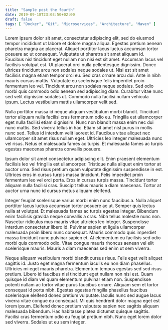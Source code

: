 ```yaml
---
title: "Sample post the fourth"
date: 2019-09-18T23:03:50+02:00
draft: false
tags: [ "Docker", "Git", "Microservices", "Architecture", "Maven" ]
---
```


Lorem ipsum dolor sit amet, consectetur adipiscing elit, sed do eiusmod tempor incididunt ut labore et dolore magna aliqua. Egestas pretium aenean pharetra magna ac placerat. Aliquet porttitor lacus luctus accumsan tortor posuere ac ut consequat. Vulputate ut pharetra sit amet aliquam id. Faucibus nisl tincidunt eget nullam non nisi est sit amet. Accumsan lacus vel facilisis volutpat est. Ut placerat orci nulla pellentesque dignissim. Donec ultrices tincidunt arcu non sodales neque sodales ut. Nisi est sit amet facilisis magna etiam tempor orci eu. Sed cras ornare arcu dui. Ante in nibh mauris cursus mattis. Vulputate eu scelerisque felis imperdiet proin fermentum leo vel. Tincidunt arcu non sodales neque sodales. Sed odio morbi quis commodo odio aenean sed adipiscing diam. Curabitur vitae nunc sed velit dignissim sodales ut. Commodo nulla facilisi nullam vehicula ipsum. Lectus vestibulum mattis ullamcorper velit sed.

Nulla porttitor massa id neque aliquam vestibulum morbi blandit. Tincidunt tortor aliquam nulla facilisi cras fermentum odio eu. Fringilla est ullamcorper eget nulla facilisi etiam dignissim. Nunc non blandit massa enim nec dui nunc mattis. Sed viverra tellus in hac. Etiam sit amet nisl purus in mollis nunc sed. Tellus id interdum velit laoreet id. Faucibus vitae aliquet nec ullamcorper sit amet risus nullam eget. Ultricies leo integer malesuada nunc vel risus. Netus et malesuada fames ac turpis. Et malesuada fames ac turpis egestas maecenas pharetra convallis posuere.

Ipsum dolor sit amet consectetur adipiscing elit. Enim praesent elementum facilisis leo vel fringilla est ullamcorper. Tristique nulla aliquet enim tortor at auctor urna. Sed risus pretium quam vulputate dignissim suspendisse in est. Ultrices eros in cursus turpis massa tincidunt. Felis imperdiet proin fermentum leo vel orci porta. Eros in cursus turpis massa. Tincidunt tortor aliquam nulla facilisi cras. Suscipit tellus mauris a diam maecenas. Tortor at auctor urna nunc id cursus metus aliquam eleifend.

Integer feugiat scelerisque varius morbi enim nunc faucibus a. Nulla aliquet porttitor lacus luctus accumsan tortor posuere ac ut. Semper quis lectus nulla at volutpat. Et malesuada fames ac turpis egestas integer. Bibendum enim facilisis gravida neque convallis a cras. Nibh tellus molestie nunc non. Nascetur ridiculus mus mauris vitae ultricies leo integer. Suspendisse interdum consectetur libero id. Pulvinar sapien et ligula ullamcorper malesuada proin libero nunc consequat. Mauris commodo quis imperdiet massa tincidunt nunc pulvinar sapien et. At elementum eu facilisis sed odio morbi quis commodo odio. Vitae congue mauris rhoncus aenean vel elit scelerisque mauris. Mauris a diam maecenas sed enim ut sem viverra.

Neque aliquam vestibulum morbi blandit cursus risus. Felis eget velit aliquet sagittis id. Justo eget magna fermentum iaculis eu non diam phasellus. Ultricies mi eget mauris pharetra. Elementum tempus egestas sed sed risus pretium. Libero id faucibus nisl tincidunt eget nullam non nisi est. Quam quisque id diam vel quam elementum pulvinar etiam non. Suspendisse potenti nullam ac tortor vitae purus faucibus ornare. Aliquam sem et tortor consequat id porta nibh. Egestas egestas fringilla phasellus faucibus scelerisque eleifend donec pretium vulputate. Iaculis nunc sed augue lacus viverra vitae congue eu consequat. Mi quis hendrerit dolor magna eget est lorem ipsum. Eleifend donec pretium vulputate sapien nec sagittis aliquam malesuada bibendum. Hac habitasse platea dictumst quisque sagittis. Facilisi cras fermentum odio eu feugiat pretium nibh. Nunc eget lorem dolor sed viverra. Sodales ut eu sem integer.